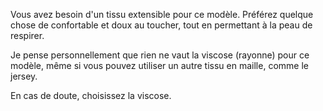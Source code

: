 Vous avez besoin d'un tissu extensible pour ce modèle. Préférez quelque chose de confortable et doux au toucher, tout en permettant à la peau de respirer.

Je pense personnellement que rien ne vaut la viscose (rayonne) pour ce modèle, même si vous pouvez utiliser un autre tissu en maille, comme le jersey.

En cas de doute, choisissez la viscose.


